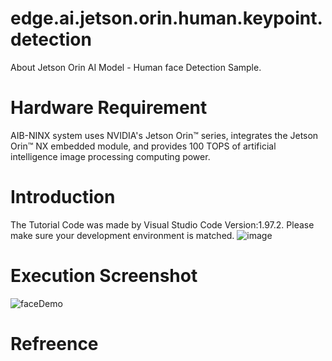 # edge.ai.jetson.orin.human.keypoint.detection
About Jetson Orin AI Model - Human face Detection Sample.
# Hardware Requirement
AIB-NINX system uses NVIDIA's Jetson Orin™ series, integrates the Jetson Orin™ NX embedded module, and provides 100 TOPS of artificial intelligence image processing computing power.
# Introduction
The Tutorial Code was made by Visual Studio Code Version:1.97.2. Please make sure your development environment is matched.
![image](https://github.com/user-attachments/assets/f98240ab-ebd6-4a4a-b7e1-8de8cac322de)
# Execution Screenshot
![faceDemo](https://github.com/user-attachments/assets/7b0c4728-2acb-48bb-8cc9-de2cfe4c1c3f)
# Refreence
